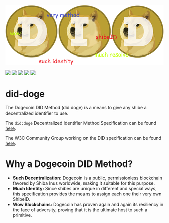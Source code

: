 ![did-doge header](docs/dogeDID.png)

[![](https://img.shields.io/badge/build-such%20passing-brightgreen)](https://github.com/spruceid/did-doge) [![](https://img.shields.io/badge/rating-20%2F10-yellow)](https://github.com/spruceid/did-doge) [![](https://img.shields.io/badge/depdendencies-shibeID-blue)](https://github.com/spruceid/did-doge) [![](https://img.shields.io/badge/requirements-much%20love-orange)](https://github.com/spruceid/did-doge) [![](https://img.shields.io/twitter/follow/sprucesystems?label=Follow&style=social)](https://twitter.com/sprucesystems) 

# did-doge
The Dogecoin DID Method (did:doge) is a means to give any 
shibe a decentralized identifier to use. 

The `did:doge` Decentralized Identifier Method Specification can be found 
[here](https://spruceid.github.io/did-doge/index.html).

The W3C Community Group working on the DID specification can be found 
[here](https://w3c-ccg.github.io/).

# Why a Dogecoin DID Method? 

- **Such Decentralization:** Dogecoin is a public, permissionless blockchain 
favored by Shiba Inus worldwide, making it suitable for this purpose. 
- **Much Identity:** Since shibes are unique in different and special ways,
this specification provides the means to assign each one their very own ShibeID.
- **Wow Blockchains:** Dogecoin has proven again and again its resiliency in 
the face of adversity, proving that it is the ultimate host to such a primitive. 